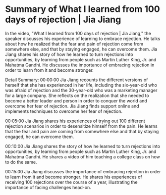 # Summary of What I learned from 100 days of rejection | Jia Jiang

In the video, "What I learned from 100 days of rejection | Jia Jiang," the speaker discusses his experience of learning to embrace rejection. He talks about how he realized that the fear and pain of rejection come from somewhere else, and that by staying engaged, he can overcome them. Jia Jiang shares his story of how he learned to turn rejections into opportunities, by learning from people such as Martin Luther King, Jr. and Mahatma Gandhi. He discusses the importance of embracing rejection in order to learn from it and become stronger.

Detail Summary: 
00:00:00
Jia Jiang recounts the different versions of herself that she has experienced in her life, including the six-year-old who was afraid of rejection and the 30-year-old who was a marketing manager for a large company. She reflects on the realization that she needed to become a better leader and person in order to conquer the world and overcome her fear of rejection. Jia Jiang finds support online and implements techniques to overcome her fear of rejection.

00:05:00
Jia Jiang shares his experiences of trying out 100 different rejection scenarios in order to desensitize himself from the pain. He learns that the fear and pain are coming from somewhere else and that by staying engaged, he can overcome them.

00:10:00
Jia Jiang shares the story of how he learned to turn rejections into opportunities, by learning from people such as Martin Luther King, Jr. and Mahatma Gandhi. He shares a video of him teaching a college class on how to do the same.

00:15:00
Jia Jiang discusses the importance of embracing rejection in order to learn from it and become stronger. He shares his experiences of receiving 100 rejections over the course of a year, illustrating the importance of facing challenges head-on.

